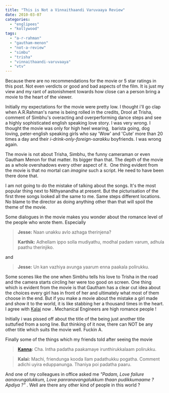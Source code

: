 ```yaml
---
title: "This is Not a Vinnaithaandi Varuvaaya Review"
date: 2010-03-07
categories: 
  - "englipees"
  - "kollywood"
tags: 
  - "a-r-rahman"
  - "gautham-menon"
  - "not-a-review"
  - "simbu"
  - "trisha"
  - "vinnaithaandi-varuvaaya"
  - "vtv"
---
```


Because there are no recommendations for the movie or 5 star ratings in this post. Not even verdicts or good and bad aspects of the film. It is just my view and my rant of astonishment towards how close can a person bring a movie to the heart of the viewer.

Initially my expectations for the movie were pretty low. I thought i'll go clap when A.R.Rahman's name is being rolled in the credits, Drool at Trisha, comment of Simbhu's overacting and overperforming dance steps and see a highly sophisticated english speaking love story. I was very wrong. I thought the movie was only for high heel wearing,  barista going, dog loving, peter-english speaking girls who say 'Wow' and 'Cute' more than 20 times a day and their _i-drink-only-foreign-sarakku_ boyfriends. I was wrong again.

The movie is not about Trisha, Simbhu, the funny cameraman or even Gautham Menon for that matter. Its bigger than that. The depth of the movie as a whole overshadows every other aspect of it.  One thing evident from the movie is that no mortal can _imagine_ such a script. He need to have been there done that.

I am not going to do the mistake of talking about the songs. It's the most popular thing next to Nithyanandha at present. But the picturisation of the first three songs looked all the same to me. Same steps different locations. No blame to the director as doing anything other than that will spoil the theme of the movie.

Some dialogues in the movie makes you wonder about the romance level of the people who wrote them. Especially

> **Jesse:** Naan unakku avlo azhaga therinjena?
> 
> **Karthik:** Adhellam ippo solla mudiyathu, modhal padam varum, adhula paathu therinjiko.

and

> **Jesse:** Un kan vazhiya avunga yaarum enna paakala polirukku.

Some scenes like the one when Simbhu tells his love to Trisha in the road and the camera starts circling her were too good on screen. One thing which is evident from the movie is that Gautham has a clear cut idea about the choices every girl has in front of her and ultimately what most of them choose in the end. But if you make a movie about the mistake a girl made and show it to the world, it is like stabbing her a thousand times in the heart. I agree with [Kalai](http://www.facebook.com/profile.php?id=709325282&ref=ts) now . Mechanical Engineers are high romance people !

Initially i was pissed off about the title of the being just another title suttufied from a song line. But thinking of it now, there can NOT be any other title which suits the movie well. Fuckin A.

Finally some of the things which my friends told after seeing the movie

> **[Kanna](http://goodbadndugly.blogspot.com/):** Cha. Intha padatha paakamaye irunthirukkalaam polirukku.

> **Kalai:** Machi, friendunga kooda llam padathukku pogatha. Comment adichi uyira eduppanunga. Thaniya poi padatha paaru.

And one of my colleagues in office asked me _"Padam, Love failure aanavungalukkum, Love panranavangalukkum thaan pudikkumaame ? Apdiya ?"_ . Well are there any other kind of people in this world ?
